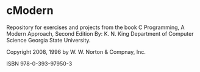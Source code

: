 # cModern

Repository for exercises and projects from the book 
C Programming, A Modern Approach, Second Edition
By: K. N. King
Department of Computer Science
Georgia State University.

Copyright 2008, 1996 by W. W. Norton & Compnay, Inc.

ISBN 978-0-393-97950-3

